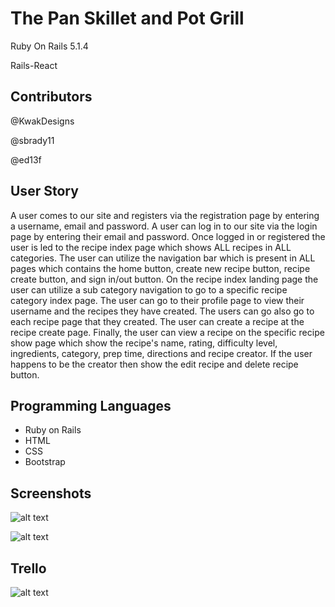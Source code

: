 # The Pan Skillet and Pot Grill

Ruby On Rails 5.1.4

Rails-React

## Contributors
@KwakDesigns

@sbrady11 

@ed13f

## User Story

A user comes to our site and registers via the registration page by entering a username, email and password.
A user can log in to our site via the login page by entering their email and password. Once logged in or registered the user is led to the recipe index page which shows ALL recipes in ALL categories. The user can utilize the navigation bar which is present in ALL pages which contains the home button, create new recipe button, recipe create button, and sign in/out button. On the recipe index landing page the user can utilize a sub category navigation to go to a specific recipe category index page. The user can go to their profile page to view their username and the recipes they have created. The users can go also go to each recipe page that they created. The user can create a recipe at the recipe create page.
Finally, the user can view a recipe on the specific recipe show page which show the recipe's name, rating, difficulty level, ingredients, category, prep time, directions and recipe creator. If the user happens to be the creator then show the edit recipe and delete recipe button.

## Programming Languages
* Ruby on Rails
* HTML
* CSS
* Bootstrap

## Screenshots

![alt text](https://user-images.githubusercontent.com/21227322/30912686-9580ba74-a35b-11e7-88e6-193e2b6ba9b3.jpeg "Screen1")

![alt text](https://github.com/ed13f/Pan-Skillet-and-Pot/blob/master/pan-skillet-pot.png?raw=true "Home Screen")

## Trello
![alt text](https://user-images.githubusercontent.com/21227322/30912715-ae54aace-a35b-11e7-935c-b653b0bdd4a3.jpeg "Screen8")
